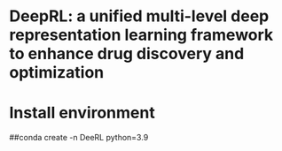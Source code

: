 # DeepRL: a unified multi-level deep representation learning framework to enhance drug discovery and optimization
# Install environment
##conda create -n DeeRL python=3.9
